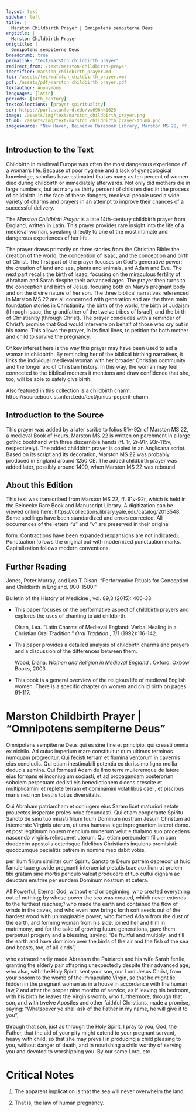 ```yaml
---
layout: text
sidebar: left
title: |
  Marston Childbirth Prayer | Omnipotens sempiterne Deus
engtitle: |
  Marston Childbirth Prayer
origtitle: |
  Omnipotens sempiterne Deus
breadcrumb: true
permalink: "text/marston_childbirth_prayer"
redirect_from: /text/marston-childbirth-prayer
identifier: marston_childbirth_prayer.md
tei: /assets/tei/marston_childbirth_prayer.xml
pdf: /assets/pdf/marston_childbirth_prayer.pdf
textauthor: Anonymous
languages: [latin]
periods: [14th_century]
textcollections: [prayer-spirituality]
sdr: https://purl.stanford.edu/vs096hk1625
image: /assets/img/text/marston_childbirth_prayer.png
thumb: /assets/img/text/marston_childbirth_prayer-thumb.png
imagesource: "New Haven, Beinecke Rarebook Library, Marston MS 22, ff. 91v-92r [Public Domain]"
---
```

<h2>Introduction to the Text</h2>
<p>Childbirth in medieval Europe was often the most dangerous experience of a woman’s life. Because of poor hygiene and a lack of gynecological knowledge, scholars have estimated that as many as ten percent of women died during childbirth or immediately afterwards. Not only did mothers die in large numbers, but as many as thirty percent of children died in the process of childbirth. In the face of these dangers, medieval people used a wide variety of charms and prayers in an attempt to improve their chances of a successful delivery.</p>

<p>The <i> Marston Childbirth Prayer </i> is a late 14th-century childbirth prayer from England, written in Latin. This prayer provides rare insight into the life of a medieval woman, speaking directly to one of the most intimate and dangerous experiences of her life.</p>

<p>The prayer draws primarily on three stories from the Christian Bible: the creation of the world, the conception of Isaac, and the conception and birth of Christ. The first part of the prayer focuses on God’s generative power: the creation of land and sea, plants and animals, and Adam and Eve. The next part recalls the birth of Isaac, focusing on the miraculous fertility of Abraham and Sarah despite their advanced ages. The prayer then turns to the conception and birth of Jesus, focusing both on Mary’s pregnant body and on the divine nature of her son. The three biblical narratives referenced in Marston MS 22 are all concerned with generation and are the three main foundation stories in Christianity: the birth of the world, the birth of Judaism (through Isaac, the grandfather of the twelve tribes of Israel), and the birth of Christianity (through Christ). The prayer concludes with a reminder of Christ’s promise that God would intervene on behalf of those who cry out in his name. This allows the prayer, in its final lines, to petition for both mother and child to survive the pregnancy.</p>

<p>Of key interest here is the way this prayer may have been used to aid a woman in childbirth. By reminding her of the biblical birthing narratives, it links the individual medieval woman with her broader Christian community and the longer arc of Christian history. In this way, the woman may feel connected to the biblical mothers it mentions and draw confidence that she, too, will be able to safely give birth.</p>

<p>Also featured in this collection is a childbirth charm: https://sourcebook.stanford.edu/text/junius-peperit-charm.</p>

<h2>Introduction to the Source</h2>
<p>This prayer was added by a later scribe to folios 91v-92r of Marston MS 22, a medieval Book of Hours. Marston MS 22 is written on parchment in a large gothic bookhand with three discernible hands (ff. 1r, 2r-91r, 93r-115v, respectively). The added childbirth prayer is copied in an Anglicana script. Based on its script and its decoration, Marston MS 22 was probably produced in England around 1250 CE. The added childbirth prayer was added later, possibly around 1400, when Marston MS 22 was rebound.</p>

<h2>About this Edition</h2>
<p>This text was transcribed from Marston MS 22, ff. 91v-92r, which is held in the Beinecke Rare Book and Manuscript Library. A digitization can be viewed online here: https://collections.library.yale.edu/catalog/2013548. Some spellings have been standardized and errors corrected. All occurrences of the letters “u” and “v” are preserved in their original</p>

<p>form. Contractions have been expanded (expansions are not indicated). Punctuation follows the original but with modernized punctuation marks. Capitalization follows modern conventions.</p>

<h2>Further Reading</h2>
<p>Jones, Peter Murray, and Lea T Olsan. “Performative Rituals for Conception and Childbirth in England, 900-1500.”</p>
<p>Bulletin of the History of Medicine , vol. 89,3 (2015): 406-33.</p>
<ul id="l1">
<li>
<p>This paper focuses on the performative aspect of childbirth prayers and explores the uses of chanting to aid childbirth.</p>
<p>Olsan, Lea. “Latin Charms of Medieval England: Verbal Healing in a Christian Oral Tradition.” <i> Oral Tradition</i> , 7/1 (1992):116-142.</p>
</li>
<li>
<p>This paper provides a detailed analysis of childbirth charms and prayers and a discussion of the differences between them.</p>
<p>Wood, Diana. <i> Women and Religion in Medieval England</i> . Oxford: Oxbow Books, 2003.</p>
</li>
<li>
<p>This book is a general overview of the religious life of medieval English women. There is a specific chapter on women and child birth on pages 91-117.</p>
</li>
</ul>
<h1>Marston Childbirth Prayer | “Omnipotens sempiterne Deus”</h1>

<p>Omnipotens sempiterne Deus qui es sine fine et principio, qui creasti omnia ex nichilo. Ad cuius imperium mare constituitur dum ultimos terminos numquam progreditur. Qui fecisti terram et flumina ventorum in cavernis eius concludis. Qui etiam inestimabili potentia ex durissimo ligno mollia deducis semina. Qui formasti Adam de limo terre mulieremque de latere eius formans ei inconiugium sociasti, et ad propagandam posterorum sobolem perpetuam dedisti eis benedictionem dicens crescite et multiplicamini et replete terram et dominamini volatilibus caeli, et piscibus maris nec non bestiis totius diversitatis.</p>

<p>Qui Abraham patriarcham et coniugem eius Saram licet maturiori aetate prouectos insperate proles noue fecundasti. Qui etiam cooperante Spiritu Sancto de sinu tuo misisti filium tuum Dominum nostrum Jesum Christum ad intemerate Virginis uterum, ut uma humana lege inpregnantem lateret domo. et post legitimum nouem mencium munerum velut e thalamo suo procedens nascendo virginis relinqueret uterum. Qui etiam pereundem filium cum duodecim apostolis ceterisque fidelibus Christianis inquiens promisisti: quodcumque pecielitis patrem in nomine meo dabit vobis.</p>

<p>per illum filium similiter cum Spiritu Sancto te Deum patrem deprecor ut huic famule tuae gravide pregnanti interueniat pietatis tuae auxilium ut prolem tibi gratam sine mortis periculo valeat producere et tuo cultui dignam ac deuotam enutrire per eundem Dominum nostrum et cetera.</p>
<p>All Powerful, Eternal God, without end or beginning, who created everything out of nothing; by whose power the sea was created, which never extends to the furthest reaches;<em>1</em> who made the earth and contained the flow of winds in the caves, and who even now brings forth soft seeds out of the hardest wood with unimaginable power; who formed Adam from the dust of the earth, and forming woman from his side, joined her and him in matrimony, and for the sake of growing future generations, gave them perpetual progeny and a blessing, saying: “Be fruitful and multiply, and fill the earth and have dominion over the birds of the air and the fish of the sea and beasts, too, of all kinds”;</p>

<p>who extraordinarily made Abraham the Patriarch and his wife Sarah fertile, granting the elderly pair offspring unexpectedly despite their advanced age; who also, with the Holy Spirit, sent your son, our Lord Jesus Christ, from your bosom to the womb of the immaculate Virgin, so that he might lie hidden in the pregnant woman as in a house in accordance with the human law,<em>2</em> and after the proper nine months of service, as if leaving his bedroom, with his birth he leaves the Virgin’s womb, who furthermore, through that son, and with twelve Apostles and other faithful Christians, made a promise, saying: “Whatsoever ye shall ask of the Father in my name, he will give it to you”;</p>

<p>through that son, just as through the Holy Spirit, I pray to you, God, the Father, that the aid of your pity might extend to your pregnant servant, heavy with child, so that she may prevail in producing a child pleasing to you, without danger of death, and in nourishing a child worthy of serving you and devoted to worshipping you. By our same Lord, etc.</p>

<h1>Critical Notes</h1>

<ol id="l2">
<li>
<p>The apparent implication is that the sea will never overwhelm the land.</p>
</li>
<li>
<p>That is, the law of human pregnancy.</p>
</li>
</ol>

